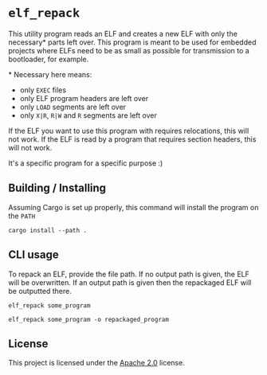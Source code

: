 # `elf_repack`

This utility program reads an ELF and creates a new ELF with only the necessary\* parts left over. This program is meant to be used for embedded projects where ELFs need to be as small as possible for transmission to a bootloader, for example.

\* Necessary here means:
- only `EXEC` files
- only ELF program headers are left over
- only `LOAD` segments are left over
- only `X|R`, `R|W` and `R` segments are left over

If the ELF you want to use this program with requires relocations, this will not work. If the ELF is read by a program that requires section headers, this will not work.

It's a specific program for a specific purpose :)

## Building / Installing

Assuming Cargo is set up properly, this command will install the program on the `PATH`

```
cargo install --path .
```

## CLI usage

To repack an ELF, provide the file path. If no output path is given, the ELF will be overwritten. If an output path is given then the repackaged ELF will be outputted there.

```
elf_repack some_program
```

```
elf_repack some_program -o repackaged_program
```

## License

This project is licensed under the [Apache 2.0]() license.